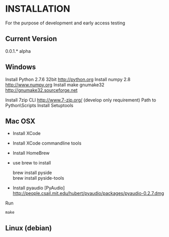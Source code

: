 INSTALLATION 
==============

For the purpose of development and early access testing


Current Version
---------------
0.0.1.* alpha


Windows
---------------

Install Python 2.7.6 32bit http://python.org
Install numpy 2.8 http://www.numpy.org 
Install make gnumake32 http://gnumake32.sourceforge.net

Install 7zip CLI http://www.7-zip.org/ (develop only requirement)
Path to Python\Scripts
Install  Setuptools


Mac OSX
--------------

* Install XCode
* Install XCode commandline tools
* Install HomeBrew
* use brew to install

	brew install pyside<br>
	brew install pyside-tools

* Install pyaudio [PyAudio] http://people.csail.mit.edu/hubert/pyaudio/packages/pyaudio-0.2.7.dmg

Run

	make


Linux (debian)
---------------

